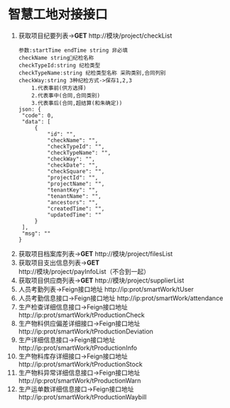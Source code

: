 # 智慧工地对接接口

1. 获取项目纪要列表->**GET**  http://模块/project/checkList
   ```
   参数:startTime endTime string 非必填
   checkName string🚀️纪检名称
   checkTypeId:string 纪检类型 
   checkTypeName:string 纪检类型名称 采购类别,合同列别
   checkWay:string 3种纪检方式->保存1,2,3 
       1.代表事前(供方选择)
       2.代表事中(合同,合同类别)
       3.代表事后(合同,超结算(和朱确定))
   json: {
   	"code": 0,
   	"data": [
   		{
   			"id": "",
   			"checkName": "",
   			"checkTypeId": "",
   			"checkTypeName": "",
   			"checkWay": "",
   			"checkDate": "",
   			"checkSquare": "",
   			"projectId": "",
   			"projectName": "",
   			"tenantKey": "",
   			"tenantName": "",
   			"ancestors": "",
   			"createdTime": "",
   			"updatedTime": ""
   		}
   	],
   	"msg": ""
   }
   ```
2. 获取项目档案库列表->**GET**  http://模块/project/filesList
3. 获取项目支出信息列表->**GET**  http://模块/project/payInfoList（不合到一起）
4. 获取项目供应商列表->**GET**  http://模块/project/supplierList
5. 人员考勤列表->Feign接口地址 http://ip:prot/smartWork/tUser
6. 人员考勤信息接口->Feign接口地址 http://ip:prot/smartWork/attendance
7. 生产检查详细信息接口->Feign接口地址 http://ip:prot/smartWork/tProductionCheck
8. 生产物料供应偏差详细接口->Feign接口地址 http://ip:prot/smartWork/tProductionDeviation
9. 生产详细信息接口->Feign接口地址 http://ip:prot/smartWork/tProductionInfo
10. 生产物料库存详细接口->Feign接口地址 http://ip:prot/smartWork/tProductionStock
11. 生产物料异常详细信息接口->Feign接口地址 http://ip:prot/smartWork/tProductionWarn
12. 生产运单数详细信息接口->Feign接口地址 http://ip:prot/smartWork/tProductionWaybill
